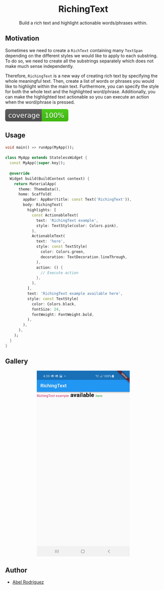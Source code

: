 # <div align="center">RichingText</div>

<div align="center">
    Build a rich text and highlight actionable words/phrases within.
</div>

## Motivation

Sometimes we need to create a `RichText` containing many `TextSpan` depending on
the different styles we would like to apply to each substring. To do so, we need
to create all the substrings separately which does not make much sense
independently.

Therefore, `RichingText` is a new way of creating rich text by specifying the
whole meaningful text. Then, create a list of words or phrases you would like
to highlight within the main text. Furthermore, you can specify the style for
both the whole text and the highlighted word/phrase. Additionally, you can
make the highlighted text actionable so you can execute an action when the
word/phrase is pressed.

[![coverage][coverage_badge]][coverage_badge]

## Usage

```dart
void main() => runApp(MyApp());

class MyApp extends StatelessWidget {
  const MyApp({super.key});

  @override
  Widget build(BuildContext context) {
    return MaterialApp(
      theme: ThemeData(),
      home: Scaffold(
        appBar: AppBar(title: const Text('RichingText')),
        body: RichingText(
          highlights: [
            const ActionableText(
              text: 'RichingText example',
              style: TextStyle(color: Colors.pink),
            ),
            ActionableText(
              text: 'here',
              style: const TextStyle(
                color: Colors.green,
                decoration: TextDecoration.lineThrough,
              ),
              action: () {
                // Execute action
              },
            ),
          ],
          text: 'RichingText example available here',
          style: const TextStyle(
            color: Colors.black,
            fontSize: 24,
            fontWeight: FontWeight.bold,
          ),
        ),
      ),
    );
  }
}
```

## Gallery

<p align="center">
  <img width="300" height="600" src="https://github.com/Abel1027/riching_text/raw/main/gallery/riching_text.jpg">
</p>

## Author

- [Abel Rodríguez](https://github.com/Abel1027)

[coverage_badge]: https://github.com/Abel1027/riching_text/raw/main/gallery/coverage_badge.svg
